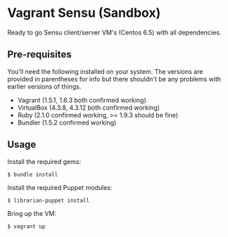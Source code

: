 # Vagrant Sensu (Sandbox)

Ready to go Sensu client/server VM's (Centos 6.5) with all dependencies.

## Pre-requisites

You'll need the following installed on your system. The versions are provided in parentheses for info but there shouldn't be any problems with earlier versions of things.

- Vagrant (1.5.1, 1.6.3 both confirmed working)
- VirtualBox (4.3.8, 4.3.12 both confirmed working)
- Ruby (2.1.0 confirmed working, >= 1.9.3 should be fine)
- Bundler (1.5.2 confirmed working) 

## Usage

Install the required gems:

    $ bundle install

Install the required Puppet modules:

    $ librarian-puppet install

Bring up the VM:

    $ vagrant up
